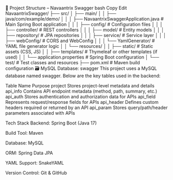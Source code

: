 📁 Project Structure – Navaantrix Swagger
bash
Copy
Edit
NavaantrixSwagger/
├── src/
│   ├── main/
│   │   ├── java/com/example/demo/
│   │   │   ├── NavaantrixSwaggerApplication.java    # Main Spring Boot application
│   │   │   ├── config/                              # Configuration files
│   │   │   ├── controller/                          # REST controllers
│   │   │   ├── model/                               # Entity models
│   │   │   ├── repository/                          # JPA repositories
│   │   │   ├── service/                             # Service layer
│   │   │   ├── webConfig/                           # CORS and WebConfig
│   │   │   └── YamlGenerator/                       # YAML file generator logic
│   │   └── resources/
│   │       ├── static/                              # Static assets (CSS, JS)
│   │       ├── templates/                           # Thymeleaf or other templates (if used)
│   │       └── application.properties               # Spring Boot configuration
│   └── test/                                        # Test classes and resources
├── pom.xml                                          # Maven build configuration
🗃️ MySQL Database: swagger
This project uses a MySQL database named swagger. Below are the key tables used in the backend:

Table Name	Purpose
project	Stores project-level metadata and details
api_info	Contains API endpoint metadata (method, path, summary, etc.)
api_auth	Stores authentication and authorization data for APIs
api_field	Represents request/response fields for APIs
api_header	Defines custom headers required or returned by an API
api_param	Stores query/path/header parameters associated with APIs

Tech Stack
Backend: Spring Boot (Java 17)

Build Tool: Maven

Database: MySQL

ORM: Spring Data JPA

YAML Support: SnakeYAML

Version Control: Git & GitHub

